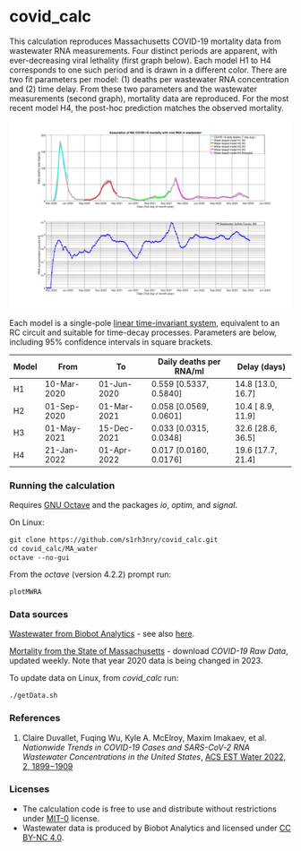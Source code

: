 # covid_calc

This calculation reproduces Massachusetts COVID-19 mortality data from wastewater RNA measurements. Four distinct periods are apparent, with ever-decreasing viral lethality (first graph below).  Each model H1 to H4 corresponds to one such period and is drawn in a different color.  There are two fit parameters per model: (1) deaths per wastewater RNA concentration and (2) time delay.  From these two parameters and the wastewater measurements (second graph), mortality data are reproduced.  For the most recent model H4, the post-hoc prediction matches the observed mortality.

![graph](MA_water/plots/1.png)

Each model is a single-pole [linear time-invariant system](https://en.wikipedia.org/wiki/Linear_time-invariant_system), equivalent to an RC circuit and suitable for time-decay processes.  Parameters are below, including 95% confidence intervals in square brackets.

| Model|       From|         To|Daily deaths per RNA/ml|     Delay (days)|
|------|-----------|-----------|-----------------------|-----------------|
|    H1|10-Mar-2020|01-Jun-2020| 0.559 [0.5337, 0.5840]|14.8 [13.0, 16.7]|
|    H2|01-Sep-2020|01-Mar-2021| 0.058 [0.0569, 0.0601]|10.4 [ 8.9, 11.9]|
|    H3|01-May-2021|15-Dec-2021| 0.033 [0.0315, 0.0348]|32.6 [28.6, 36.5]|
|    H4|21-Jan-2022|01-Apr-2022| 0.017 [0.0160, 0.0176]|19.6 [17.7, 21.4]|

### Running the calculation
Requires [GNU Octave](https://octave.org/) and the packages *io*, *optim*, and *signal*.

On Linux:
```
git clone https://github.com/s1rh3nry/covid_calc.git
cd covid_calc/MA_water
octave --no-gui
```
From the *octave* (version 4.2.2) prompt run:
```
plotMWRA
```

### Data sources
[Wastewater from Biobot Analytics](https://github.com/biobotanalytics/covid19-wastewater-data) - see also [here](https://www.mwra.com/biobot/biobotdata.htm).

[Mortality from the State of Massachusetts](https://www.mass.gov/info-details/covid-19-response-reporting) - download *COVID-19 Raw Data*, updated weekly.  Note that year 2020 data is being changed in 2023.

To update data on Linux, from *covid_calc* run:
```
./getData.sh
```
### References
1. Claire Duvallet, Fuqing Wu, Kyle A. McElroy, Maxim Imakaev, et al. *Nationwide Trends in COVID-19 Cases and SARS-CoV‐2 RNA Wastewater Concentrations in the United States*, [ACS EST Water 2022, 2, 1899−1909](https://pubs.acs.org/action/showCitFormats?doi=10.1021/acsestwater.1c00434)

### Licenses
- The calculation code is free to use and distribute without restrictions under [MIT-0](LICENSE) license.
- Wastewater data is produced by Biobot Analytics and licensed under [CC BY-NC 4.0](https://creativecommons.org/licenses/by-nc/4.0/).

